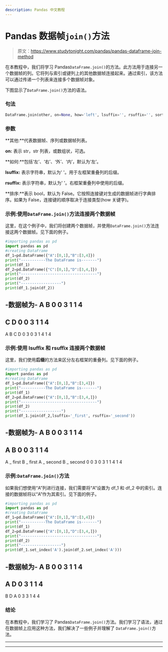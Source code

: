 ```yaml
---
description: Pandas 中文教程
---
```


# Pandas 数据帧`join()`方法

> 原文：<https://www.studytonight.com/pandas/pandas-dataframe-join-method>

在本教程中，我们将学习 Pandas`DataFrame.join()`的方法。此方法用于连接另一个数据帧的列。它将列与索引或键列上的其他数据帧连接起来。通过索引，该方法可以通过传递一个列表来连接多个数据帧对象。

下图显示了`DataFrame.join()`方法的语法。

### 句法

```py
DataFrame.join(other, on=None, how='left', lsuffix='', rsuffix='', sort=False)
```

### **参数**

**其他:**代表数据帧、序列或数据帧列表。

**on:** 表示 str，str 列表，或数组状，可选。

**如何:**包括‘左’、‘右’、‘外’、‘内’，默认为‘左’。

**lsuffix:** 表示字符串，默认为' '。用于左框架重叠列的后缀。

**rsuffix:** 表示字符串，默认为' '。右框架重叠列中使用的后缀。

**排序:**表示 bool，默认为 False。它按照连接键对生成的数据帧进行字典排序。如果为 False，连接键的顺序取决于连接类型(how 关键字)。

### 示例:使用`DataFrame.join()`方法连接两个数据帧

这里，在这个例子中，我们将创建两个数据帧，并使用`DataFrame.join()`方法连接这两个数据帧。见下面的例子。

```py
#importing pandas as pd
import pandas as pd
#creating DataFrame
df_1=pd.DataFrame({"A":[0,1],"B":[3,4]})
print("-----------The DataFrame is-------")
print(df_1)
df_2=pd.DataFrame({"C":[0,1],"D":[3,4,]})
print("----------------------------------")
print(df_2)
print("------------------")
print(df_1.join(df_2))
```

-数据帧为-
A B
0 0 3
1 1 4
-
C D
0 0 3
1 1 4
-
A B C D
0 3 0 3
1 4 1 4

### 示例:使用 lsuffix 和 rsuffix 连接两个数据帧

这里，我们使用**后缀**的方法来区分左右框架的重叠列。见下面的例子。

```py
#importing pandas as pd
import pandas as pd
#creating DataFrame
df_1=pd.DataFrame({"A":[0,1],"B":[3,4]})
print("-----------The DataFrame is-------")
print(df_1)
df_2=pd.DataFrame({"A":[0,1],"B":[3,4,]})
print("----------------------------------")
print(df_2)
print("------------------")
print(df_1.join(df_2,lsuffix='_first', rsuffix='_second'))
```

-数据帧为-
A B
0 0 3
1 1 4
-
A B
0 0 3
1 1 4
-
A _ first B _ first A _ second B _ second
0 0 3 0 3
1 1 4 1 4

### 示例:`DataFrame.join()`方法

如果我们想使用“A”列进行连接，我们需要将“A”设置为 df_1 和 df_2 中的索引。连接的数据帧将以“A”作为其索引。见下面的例子。

```py
#importing pandas as pd
import pandas as pd
#creating DataFrame
df_1=pd.DataFrame({"A":[0,1],"B":[3,4]})
print("-----------The DataFrame is-------")
print(df_1)
df_2=pd.DataFrame({"A":[0,1],"D":[3,4,]})
print("----------------------------------")
print(df_2)
print("------------------")
print(df_1.set_index('A').join(df_2.set_index('A')))
```

-数据帧为-
A B
0 0 3
1 1 4
-
A D
0 3
1 1 4
-
B D
A
0 3 3
1 4 4

### 结论

在本教程中，我们学习了 Pandas`DataFrame.join()`方法。我们学习了语法，通过在数据帧上应用这种方法，我们解决了一些例子并理解了 `DataFrame.join()`方法。

* * *

* * *